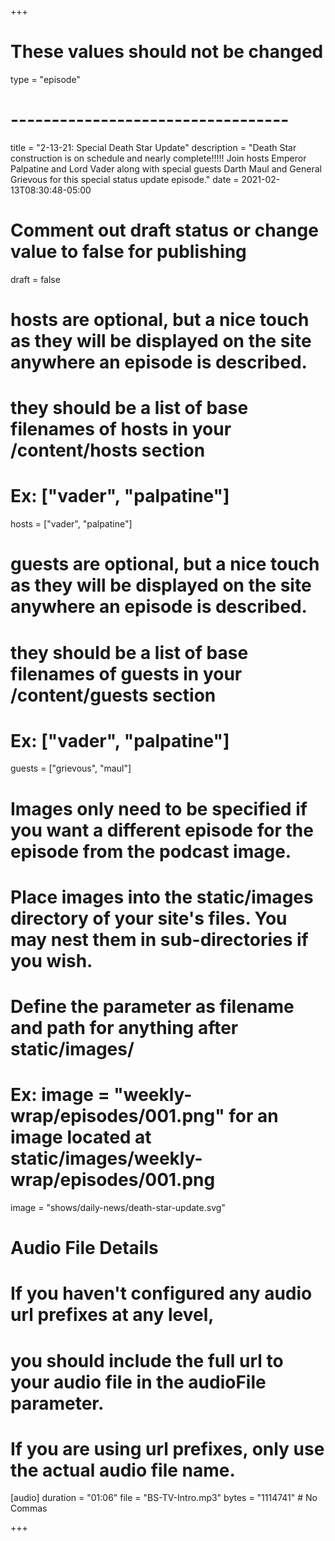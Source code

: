 +++
# These values should not be changed
type = "episode"
# ----------------------------------

title = "2-13-21: Special Death Star Update"
description = "Death Star construction is on schedule and nearly complete!!!!! Join hosts Emperor Palpatine and Lord Vader along with special guests Darth Maul and General Grievous for this special status update episode."
date = 2021-02-13T08:30:48-05:00

# Comment out draft status or change value to false for publishing
draft = false

# hosts are optional, but a nice touch as they will be displayed on the site anywhere an episode is described.
# they should be a list of base filenames of hosts in your /content/hosts section
# Ex: ["vader", "palpatine"]
hosts = ["vader", "palpatine"]

# guests are optional, but a nice touch as they will be displayed on the site anywhere an episode is described.
# they should be a list of base filenames of guests in your /content/guests section
# Ex: ["vader", "palpatine"]
guests = ["grievous", "maul"]

# Images only need to be specified if you want a different episode for the episode from the podcast image.
# Place images into the static/images directory of your site's files. You may nest them in sub-directories if you wish.
# Define the parameter as filename and path for anything after static/images/
# Ex: image = "weekly-wrap/episodes/001.png" for an image located at static/images/weekly-wrap/episodes/001.png
image = "shows/daily-news/death-star-update.svg"

# Audio File Details
# If you haven't configured any audio url prefixes at any level,
# you should include the full url to your audio file in the audioFile parameter.
# If you are using url prefixes, only use the actual audio file name.
[audio]
	duration = "01:06"
	file = "BS-TV-Intro.mp3"
	bytes = "1114741" # No Commas

+++